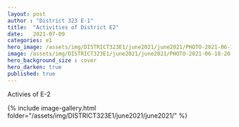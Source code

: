 ```yaml
---
layout: post
author : "District 323 E-1"
title:  "Activities of District E2"
date:   2021-07-09
categories: e1
hero_image: /assets/img/DISTRICT323E1/june2021/june2021/PHOTO-2021-06-18-20-16-44.jpg
image: /assets/img/DISTRICT323E1/june2021/june2021/PHOTO-2021-06-18-20-25-16.jpg
hero_background_size : cover
hero_darken: true
published: true
---
```



Activies of E-2

{% include image-gallery.html folder="/assets/img/DISTRICT323E1/june2021/june2021/" %}
